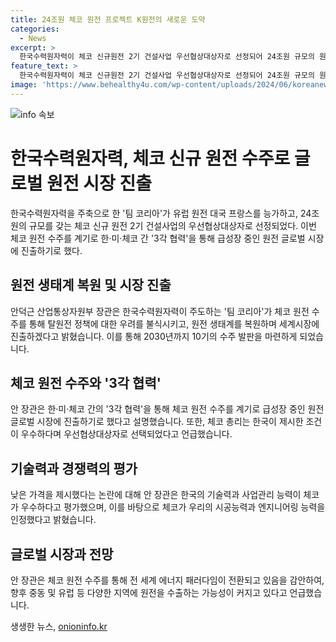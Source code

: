 ```yaml
---
title: 24조원 체코 원전 프로젝트 K원전의 새로운 도약
categories:
  - News
excerpt: >
  한국수력원자력이 체코 신규원전 2기 건설사업 우선협상대상자로 선정되어 24조원 규모의 원전 수주에 성공했다. 안덕근 산업통상자원부 장관은 한·미·체코 간 3각 협력으로 원전 글로벌 시장에 진출하겠다고 밝혔으며, 향후 2030년까지 10기 수주를 목표로 한다고 강조했다. 이는 한국의 원전 기술력과 경쟁력이 국제적으로 인정받은 것으로 해석되며, 앞으로 중동과 유럽 등에서의 원전 시장에서도 선도적인 역할을 할 것으로 전망된다.
feature_text: >
  한국수력원자력이 체코 신규원전 2기 건설사업 우선협상대상자로 선정되어 24조원 규모의 원전 수주에 성공했다. 안덕근 산업통상자원부 장관은 한·미·체코 간 3각 협력으로 원전 글로벌 시장에 진출하겠다고 밝혔으며, 향후 2030년까지 10기 수주를 목표로 한다고 강조했다. 이는 한국의 원전 기술력과 경쟁력이 국제적으로 인정받은 것으로 해석되며, 앞으로 중동과 유럽 등에서의 원전 시장에서도 선도적인 역할을 할 것으로 전망된다.
image: 'https://www.behealthy4u.com/wp-content/uploads/2024/06/koreanews.jpg'
---
```


<p><img src="https://www.behealthy4u.com/wp-content/uploads/2024/06/koreanews.jpg" alt="info 속보" /></p>

<h1 data-ke-size="size28">한국수력원자력, 체코 신규 원전 수주로 글로벌 원전 시장 진출</h1>

<p data-ke-size="size16">한국수력원자력을 주축으로 한 '팀 코리아'가 유럽 원전 대국 프랑스를 능가하고, 24조 원의 규모를 갖는 체코 신규 원전 2기 건설사업의 우선협상대상자로 선정되었다. 이번 체코 원전 수주를 계기로 한·미·체코 간 '3각 협력'을 통해 급성장 중인 원전 글로벌 시장에 진출하기로 했다.</p>

<h2 data-ke-size="size24">원전 생태계 복원 및 시장 진출</h2>

<p data-ke-size="size17">안덕근 산업통상자원부 장관은 한국수력원자력이 주도하는 '팀 코리아'가 체코 원전 수주를 통해 탈원전 정책에 대한 우려를 불식시키고, 원전 생태계를 복원하며 세계시장에 진출하겠다고 밝혔습니다. 이를 통해 2030년까지 10기의 수주 발판을 마련하게 되었습니다.</p>

<h2 data-ke-size="size24">체코 원전 수주와 '3각 협력'</h2>

<p data-ke-size="size17">안 장관은 한·미·체코 간의 '3각 협력'을 통해 체코 원전 수주를 계기로 급성장 중인 원전 글로벌 시장에 진출하기로 했다고 설명했습니다. 또한, 체코 총리는 한국이 제시한 조건이 우수하다며 우선협상대상자로 선택되었다고 언급했습니다.</p>

<h2 data-ke-size="size24">기술력과 경쟁력의 평가</h2>

<p data-ke-size="size17">낮은 가격을 제시했다는 논란에 대해 안 장관은 한국의 기술력과 사업관리 능력이 체코가 우수하다고 평가했으며, 이를 바탕으로 체코가 우리의 시공능력과 엔지니어링 능력을 인정했다고 밝혔습니다.</p>

<h2 data-ke-size="size24">글로벌 시장과 전망</h2>

<p data-ke-size="size17">안 장관은 체코 원전 수주를 통해 전 세계 에너지 패러다임이 전환되고 있음을 감안하여, 향후 중동 및 유럽 등 다양한 지역에 원전을 수출하는 가능성이 커지고 있다고 언급했습니다.</p>
생생한 뉴스, <a href="https://onioninfo.kr" rel="dofollow">onioninfo.kr</a>


